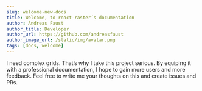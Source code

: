```yaml
---
slug: welcome-new-docs
title: Welcome, to react-raster’s documentation
author: Andreas Faust
author_title: Developer
author_url: https://github.com/andreasfaust
author_image_url: /static/img/avatar.png
tags: [docs, welcome]
---
```


I need complex grids. That’s why I take this project serious. By equiping it with a professional documentation, I hope to gain more users and more feedback. Feel free to write me your thoughts on this and create issues and PRs.

